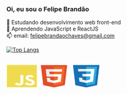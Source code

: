 ### Oi, eu sou o Felipe Brandão
🔭 Estudando desenvolvimento web front-end<br>
🌱 Aprendendo JavaScript e ReactJS<br>
📫 email: felipebrandaochaves@gmail.com<br>

[![Top Langs](https://github-readme-stats.vercel.app/api/top-langs/?username=brandaolipe&layout=compact)](https://github.com/brandaolipe/github-readme-stats)

<div style="display: inline_block"><br>
  <img align="center" alt="JavaScript" height="60" width="80" src="https://raw.githubusercontent.com/devicons/devicon/master/icons/javascript/javascript-plain.svg">
  <img align="center" alt="HTML" height="60" width="80" src="https://raw.githubusercontent.com/devicons/devicon/master/icons/html5/html5-original.svg">
  <img align="center" alt="CSS" height="60" width="80" src="https://raw.githubusercontent.com/devicons/devicon/master/icons/css3/css3-original.svg">
</div>

<!--
**brandaolipe/brandaolipe** is a ✨ _special_ ✨ repository because its `README.md` (this file) appears on your GitHub profile.

Here are some ideas to get you started:

- 🔭 I’m currently working on ...
- 🌱 I’m currently learning ...
- 👯 I’m looking to collaborate on ...
- 🤔 I’m looking for help with ...
- 💬 Ask me about ...
- 📫 How to reach me: ...
- 😄 Pronouns: ...
- ⚡ Fun fact: ...
-->
